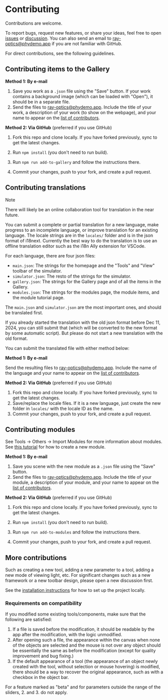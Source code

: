 # Contributing

Contributions are welcome.

To report bugs, request new features, or share your ideas, feel free to open [issues](https://github.com/ricktu288/ray-optics/issues) or [discussion](https://github.com/ricktu288/ray-optics/discussions).  You can also send an email to ray-optics@phydemo.app if you are not familiar with GitHub.

For direct contributions, see the following guidelines.

## Contributing items to the Gallery

**Method 1: By e-mail**

1. Save you work as a `.json` file using the "Save" button. If your work contains a background image (which can be loaded with "Open"), it should be in a separate file.
2. Send the files to ray-optics@phydemo.app. Include the title of your work, a description of your work (to show on the webpage), and your name to appear on the [list of contributors](https://phydemo.app/ray-optics/about).

**Method 2: Via GitHub** (preferred if you use GitHub)

1. Fork this repo and clone locally. If you have forked previously, sync to get the latest changes.

2. Run `npm install` (you don't need to run build).

3. Run `npm run add-to-gallery` and follow the instructions there.

4. Commit your changes, push to your fork, and create a pull request.

## Contributing translations

> [!NOTE]
> There will likely be an online collaboration tool for translation in the near future.

You can submit a complete or partial translation for a new language, make progress to an incomplete language, or improve translation for an existing language. The locale strings are in the `locales/` folder and is in the json format of i18next. Currently the best way to do the translation is to use an offline translation editor such as the i18n Ally extension for VSCode.

For each language, there are four json files:

- `main.json`: The strings for the homepage and the "Tools" and "View" toolbar of the simulator.
- `simulator.json`: The resto of the strings for the simulator.
- `gallery.json`: The strings for the Gallery page and of all the items in the Gallery.
- `modules.json`: The strings for the modules page, the module items, and the module tutorial page.

The `main.json` and `simulator.json` are the most important ones, and should be translated first.

If you already started the translation with the old json format before Dec 11, 2024, you can still submit that (which will be converted to the new format by some automatic script). But please do not start a new translation with the old format.

You can submit the translated file with either method below:

**Method 1: By e-mail**

Send the resulting files to ray-optics@phydemo.app. Include the name of the language and your name to appear on the [list of contributors](https://phydemo.app/ray-optics/about).

**Method 2: Via GitHub** (preferred if you use GitHub)

1. Fork this repo and clone locally. If you have forked previously, sync to get the latest changes.
2. Save/replace the locale files. If it is a new language, just create the new folder in `locales/` with the locale ID as the name.
3. Commit your changes, push to your fork, and create a pull request.

## Contributing modules

See Tools -> Others -> Import Modules for more information about modules. See [this tutorial](https://phydemo.app/ray-optics/modules/tutorial) for how to create a new module.

**Method 1: By e-mail**

1. Save you scene with the new module as a `.json` file using the "Save" button.
2. Send the files to ray-optics@phydemo.app. Include the title of your module, a description of your module, and your name to appear on the [list of contributors](https://phydemo.app/ray-optics/about).

**Method 2: Via GitHub** (preferred if you use GitHub)

1. Fork this repo and clone locally. If you have forked previously, sync to get the latest changes.

2. Run `npm install` (you don't need to run build).

3. Run `npm run add-to-modules` and follow the instructions there.

5. Commit your changes, push to your fork, and create a pull request.

## More contributions

Such as creating a new tool, adding a new parameter to a tool, adding a new mode of viewing light, etc. For significant changes such as a new framework or a new toolbar design, please open a new discussion first.

See the [installation instructions](https://github.com/ricktu288/ray-optics/blob/master/README.md#installation) for how to set up the project locally.

### Requirements on compatibility

If you modified some existing tools/components, make sure that the following are satisfied:

1. If a file is saved before the modification, it should be readable by the app after the modification, with the logic unmodified.
2. After opening such a file, the appearance within the canvas when none of the objects are selected and the mouse is not over any object should be essentially the same as before the modification (except for quality improvement and bug fixing.)
3. If the default appearance of a tool (the appearance of an object newly created with the tool, without selection or mouse hovering) is modified, there should be a way to recover the original appearance, such as with a checkbox in the object bar.

For a feature marked as "beta" and for parameters outside the range of the sliders, 2. and 3. do not apply.
